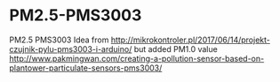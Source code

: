 # PM2.5-PMS3003
PM2.5 PMS3003
Idea from http://mikrokontroler.pl/2017/06/14/projekt-czujnik-pylu-pms3003-i-arduino/ but added PM1.0 value 
http://www.pakmingwan.com/creating-a-pollution-sensor-based-on-plantower-particulate-sensors-pms3003/
